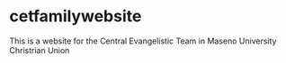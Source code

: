 # cetfamilywebsite
This is a website for the Central Evangelistic Team in Maseno University Christrian Union
